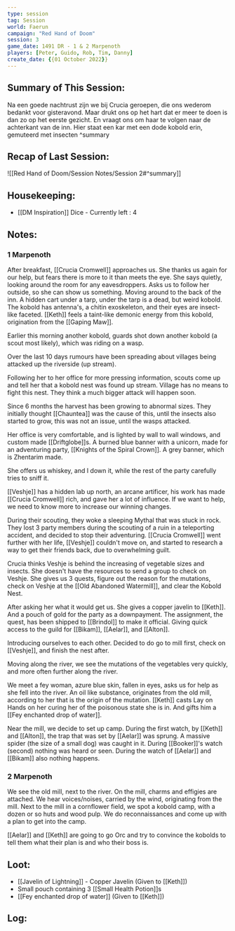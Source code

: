 ```yaml
---
type: session
tag: Session
world: Faerun
campaign: "Red Hand of Doom"
session: 3
game_date: 1491 DR - 1 & 2 Marpenoth
players: [Peter, Guido, Rob, Tim, Danny]
create_date: {{01 October 2022}}
---
```




## Summary of This Session:
Na een goede nachtrust zijn we bij Crucia geroepen, die ons wederom bedankt voor gisteravond.
Maar drukt ons op het hart dat er meer te doen is dan zo op het eerste gezicht. En vraagt ons om haar te volgen naar de achterkant van de inn. Hier staat een kar met een dode kobold erin, gemuteerd met insecten 
^summary

## Recap of Last Session:

![[Red Hand of Doom/Session Notes/Session 2#^summary]]

## Housekeeping:
- [[DM Inspiration]] Dice - Currently left : 4 
## Notes:

### 1 Marpenoth

After breakfast, [[Crucia Cromwell]] approaches us.
She thanks us again for our help, but fears there is more to it than meets the eye.
She says quietly, looking around the room for any eavesdroppers. Asks us to follow her outside, so she can show us something.
Moving around to the back of the inn. A hidden cart under a tarp, under the tarp is a dead, but weird kobold.
The kobold has antenna's, a chitin exoskeleton, and their eyes are insect-like faceted. [[Keth]] feels a taint-like demonic energy from this kobold, origination from the [[Gaping Maw]]. 

Earlier this morning another kobold, guards shot down another kobold (a scout most likely), which was riding on a wasp.

Over the last 10 days rumours have been spreading about villages being attacked up the riverside (up stream).

Following her to her office for more pressing information, scouts come up and tell her that a kobold nest was found up stream.
Village has no means to fight this nest. They think a much bigger attack will happen soon.

Since 6 months the harvest has been growing to abnormal sizes. They initially thought [[Chauntea]] was the cause of this, until the insects also started to grow, this was not an issue, until the wasps attacked. 

Her office is very comfortable, and is lighted by wall to wall windows, and custom made [[Driftglobe]]s.
A burned blue banner with a unicorn, made for an adventuring party, [[Knights of the Spiral Crown]]. 
A grey banner, which is Zhentarim made.  

She offers us whiskey, and I down it, while the rest of the party carefully tries to sniff it. 

[[Veshje]] has a hidden lab up north, an arcane artificer, his work has made [[Crucia Cromwell]] rich, and gave her a lot of influence.
If we want to help, we need to know more to increase our winning changes.

During their scouting, they woke a sleeping Mythal that was stuck in rock. 
They lost 3 party members during the scouting of a ruin in a teleporting accident, and decided to stop their adventuring.
[[Crucia Cromwell]] went further with her life, [[Veshje]] couldn't move on, and started to research a way to get their friends back, due to overwhelming guilt.

Crucia thinks Veshje is behind the increasing of vegetable sizes and insects.
She doesn't have the resources to send a group to check on Veshje.
She gives us 3 quests, figure out the reason for the mutations, check on Veshje at the [[Old Abandoned Watermill]], and clear the Kobold Nest.

After asking her what it would get us. She gives a copper javelin to [[Keth]]. And a pouch of gold for the party as a downpayment.
The assignment, the quest, has been shipped to [[Brindol]] to make it official. Giving quick access to the guild for [[Bikam]], [[Aelar]], and [[Alton]].

Introducing ourselves to each other.
Decided to do go to mill first, check on [[Veshje]], and finish the nest after.

Moving along the river, we see the mutations of the vegetables very quickly, and more often further along the river.

We meet a fey woman, azure blue skin, fallen in eyes, asks us for help as she fell into the river.
An oil like substance, originates from the old mill, according to her that is the origin of the mutation.
[[Keth]] casts Lay on Hands on her curing her of the poisonous state she is in. And gifts him a [[Fey enchanted drop of water]].

Near the mill, we decide to set up camp.
During the first watch, by [[Keth]] and [[Alton]], the trap that was set by [[Aelar]] was sprung. A massive spider (the size of a small dog) was caught in it.
During [[Booker]]'s watch (second) nothing was heard or seen.
During the watch of [[Aelar]] and [[Bikam]] also nothing happens.

### 2 Marpenoth

We see the old mill, next to the river. On the mill, charms and effigies are attached.
We hear voices/noises, carried by the wind, originating from the mill.
Next to the mill in a cornflower field, we spot a kobold camp, with a dozen or so huts and wood pulp.
We do reconnaissances and come up with a plan to get into the camp.

[[Aelar]] and [[Keth]] are going to go Orc and try to convince the kobolds to tell them what their plan is and who their boss is.

## Loot:
- [[Javelin of Lightning]] - Copper Javelin (Given to [[Keth]])
- Small pouch containing 3 [[Small Health Potion]]s
- [[Fey enchanted drop of water]] (Given to [[Keth]])

## Log:


